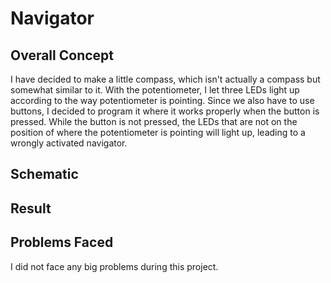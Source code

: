 # Navigator
## Overall Concept
I have decided to make a little compass, which isn't actually a compass but somewhat similar to it. With the potentiometer, I let three LEDs light up according to the way potentiometer is pointing.
Since we also have to use buttons, I decided to program it where it works properly when the button is pressed. While the button is not pressed, the LEDs that are not on the position of where the potentiometer is pointing will light up, leading to a wrongly activated navigator.

## Schematic


## Result


## Problems Faced
I did not face any big problems during this project.
